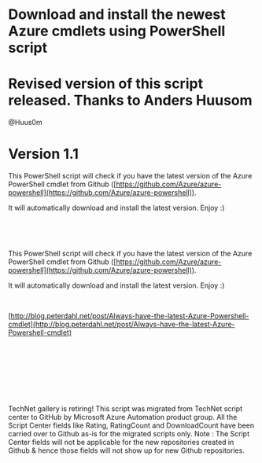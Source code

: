 ﻿Download and install the newest Azure cmdlets using PowerShell script
=====================================================================

            

# Revised version of this script released. Thanks to Anders Huusom 
@Huus0m


# Version 1.1


This PowerShell script will check if you have the latest version of the Azure PowerShell cmdlet from Github ([https://github.com/Azure/azure-powershell](https://github.com/Azure/azure-powershell)).


It will automatically download and install the latest version. Enjoy :)


 

 

This PowerShell script will check if you have the latest version of the Azure PowerShell cmdlet from Github ([https://github.com/Azure/azure-powershell](https://github.com/Azure/azure-powershell)).


It will automatically download and install the latest version. Enjoy :)


 


[http://blog.peterdahl.net/post/Always-have-the-latest-Azure-Powershell-cmdlet](http://blog.peterdahl.net/post/Always-have-the-latest-Azure-Powershell-cmdlet)


 


 


 


 




        
    
TechNet gallery is retiring! This script was migrated from TechNet script center to GitHub by Microsoft Azure Automation product group. All the Script Center fields like Rating, RatingCount and DownloadCount have been carried over to Github as-is for the migrated scripts only. Note : The Script Center fields will not be applicable for the new repositories created in Github & hence those fields will not show up for new Github repositories.
